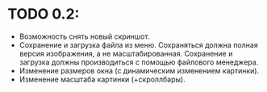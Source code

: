 # TODO 0.2:

 - Возможность снять новый скриншот.
 - Сохранение и загрузка файла из меню.
   Сохраняться должна полная версия изображения, а не масштабированная.
   Сохранение и загрузка должны производиться с помощью файлового менеджера.
 - Изменение размеров окна (с динамическим изменением картинки).
 - Изменение масштаба картинки (+скроллбары).
